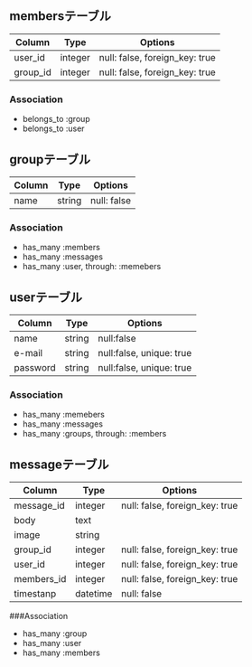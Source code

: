 ## membersテーブル

|Column|Type|Options|
|------|----|-------|
|user_id|integer|null: false, foreign_key: true|
|group_id|integer|null: false, foreign_key: true|

### Association
- belongs_to :group
- belongs_to :user

## groupテーブル

|Column|Type|Options|
|------|----|-------|
|name|string|null: false|

### Association
- has_many :members
- has_many :messages
- has_many :user, through: :memebers

## userテーブル

|Column|Type|Options|
|------|----|-------|
|name|string|null:false|
|e-mail|string|null:false, unique: true|
|password|string|null:false, unique: true|

### Association
- has_many :memebers
- has_many :messages
- has_many :groups, through: :members

## messageテーブル

|Column|Type|Options|
|------|----|-------|
|message_id|integer|null: false, foreign_key: true|
|body|text|
|image|string|
|group_id|integer|null: false, foreign_key: true|
|user_id|integer|null: false, foreign_key: true|
|members_id|integer|null: false, foreign_key: true|
|timestanp|datetime|null: false|

###Association
- has_many :group
- has_many :user
- has_many :members


